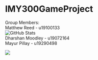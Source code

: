 # IMY300GameProject

Group Members: <br/> 
Matthew Reed - u19100133  <br/>
![GitHub Stats](https://github-readme-stats.vercel.app/api?username=MattReed-ZA&theme=radical) <br />
Dharshan Moodley - u19072164 <br/>
Mayur Pillay - u19290498 <br/>

<img src="https://drive.google.com/file/d/1XX74y75xqDrUeO2_YlhdZtoHPNip6ypd/view?usp=sharing" />

<!--<table>
  <tr><th>Group Members</th></tr>
  <tr>
    <td>Matthew Reed - u19100133</td>
    <td><a>![GitHub Stats](https://github-readme-stats.vercel.app/api?username=MattReed-ZA&theme=radical)</a></td>
  </tr>
  <tr>
    <td>Dharshan Moodley - u19072164</td>
    <td></td>
  </tr>
  <tr>
    <td>Mayur Pillay - u19290498</td>
    <td></td>
  </tr>
</table>-->
